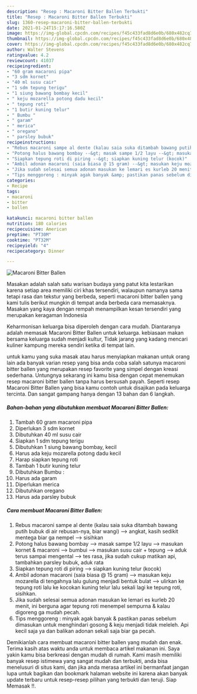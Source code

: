 ```yaml
---
description: "Resep : Macaroni Bitter Ballen Terbukti"
title: "Resep : Macaroni Bitter Ballen Terbukti"
slug: 1360-resep-macaroni-bitter-ballen-terbukti
date: 2021-01-24T15:17:16.580Z
image: https://img-global.cpcdn.com/recipes/f45c433fad8d6e0b/680x482cq70/macaroni-bitter-ballen-foto-resep-utama.jpg
thumbnail: https://img-global.cpcdn.com/recipes/f45c433fad8d6e0b/680x482cq70/macaroni-bitter-ballen-foto-resep-utama.jpg
cover: https://img-global.cpcdn.com/recipes/f45c433fad8d6e0b/680x482cq70/macaroni-bitter-ballen-foto-resep-utama.jpg
author: Walter Stevens
ratingvalue: 4.2
reviewcount: 41037
recipeingredient:
- "60 gram macaroni pipa"
- "3 sdm kornet"
- "40 ml susu cair"
- "1 sdm tepung terigu"
- "1 siung bawang bombay kecil"
- " keju mozarella potong dadu kecil"
- " tepung roti"
- "1 butir kuning telur"
- " Bumbu "
- " garam"
- " merica"
- " oregano"
- " parsley bubuk"
recipeinstructions:
- "Rebus macaroni sampe al dente (kalau saia suka ditambah bawang putih bubuk di air rebusan-nya, biar wangi) --&gt; angkat, kasih sedikit mentega biar ga nempel --&gt; sisihkan"
- "Potong halus bawang bombay --&gt; masak sampe 1/2 layu --&gt; masukan kornet &amp; macaroni --&gt; bumbui --&gt; masukan susu cair + tepung --&gt; aduk terus sampai mengental --&gt; tes rasa, jika sudah cukup matikan api, tambahkan parsley bubuk, aduk rata"
- "Siapkan tepung roti di piring --&gt; siapkan kuning telur (kocok)"
- "Ambil adonan macaroni (saia biasa @ 15 gram) --&gt; masukan keju mozarella di tengahnya lalu gulung menjadi bentuk bulat --&gt; ulirkan ke tepung roti lalu ke kocokan kuning telur lalu sekali lagi ke tepung roti, sisihkan."
- "Jika sudah selesai semua adonan masukan ke lemari es kurleb 20 menit, ini berguna agar tepung roti menempel sempurna &amp; kalau digoreng ga mudah pecah."
- "Tips menggoreng : minyak agak banyak &amp; pastikan panas sebelum dimasukan untuk menghindari gosong &amp; keju menjadi tidak meleleh. Api kecil saja ya dan balikan adonan sekali saja biar ga pecah."
categories:
- Recipe
tags:
- macaroni
- bitter
- ballen

katakunci: macaroni bitter ballen 
nutrition: 180 calories
recipecuisine: American
preptime: "PT30M"
cooktime: "PT32M"
recipeyield: "4"
recipecategory: Dinner

---
```



![Macaroni Bitter Ballen](https://img-global.cpcdn.com/recipes/f45c433fad8d6e0b/680x482cq70/macaroni-bitter-ballen-foto-resep-utama.jpg)

Masakan adalah salah satu warisan budaya yang patut kita lestarikan karena setiap area memiliki ciri khas tersendiri, walaupun namanya sama tetapi rasa dan tekstur yang berbeda, seperti macaroni bitter ballen yang kami tulis berikut mungkin di tempat anda berbeda cara memasaknya. Masakan yang kaya dengan rempah menampilkan kesan tersendiri yang merupakan keragaman Indonesia



Keharmonisan keluarga bisa diperoleh dengan cara mudah. Diantaranya adalah memasak Macaroni Bitter Ballen untuk keluarga. kebiasaan makan bersama keluarga sudah menjadi kultur, Tidak jarang yang kadang mencari kuliner kampung mereka sendiri ketika di tempat lain.

untuk kamu yang suka masak atau harus menyiapkan makanan untuk orang lain ada banyak varian resep yang bisa anda coba salah satunya macaroni bitter ballen yang merupakan resep favorite yang simpel dengan kreasi sederhana. Untungnya sekarang ini kamu bisa dengan cepat menemukan resep macaroni bitter ballen tanpa harus bersusah payah.
Seperti resep Macaroni Bitter Ballen yang bisa kamu contoh untuk disajikan pada keluarga tercinta. Dan sangat gampang hanya dengan 13 bahan dan 6 langkah.


<!--inarticleads1-->

##### Bahan-bahan yang dibutuhkan membuat Macaroni Bitter Ballen:

1. Tambah 60 gram macaroni pipa
1. Diperlukan 3 sdm kornet
1. Dibutuhkan 40 ml susu cair
1. Siapkan 1 sdm tepung terigu
1. Dibutuhkan 1 siung bawang bombay, kecil
1. Harus ada  keju mozarella potong dadu kecil
1. Harap siapkan  tepung roti
1. Tambah 1 butir kuning telur
1. Dibutuhkan  Bumbu :
1. Harus ada  garam
1. Diperlukan  merica
1. Dibutuhkan  oregano
1. Harus ada  parsley bubuk




<!--inarticleads2-->

##### Cara membuat  Macaroni Bitter Ballen:

1. Rebus macaroni sampe al dente (kalau saia suka ditambah bawang putih bubuk di air rebusan-nya, biar wangi) --&gt; angkat, kasih sedikit mentega biar ga nempel --&gt; sisihkan
1. Potong halus bawang bombay --&gt; masak sampe 1/2 layu --&gt; masukan kornet &amp; macaroni --&gt; bumbui --&gt; masukan susu cair + tepung --&gt; aduk terus sampai mengental --&gt; tes rasa, jika sudah cukup matikan api, tambahkan parsley bubuk, aduk rata
1. Siapkan tepung roti di piring --&gt; siapkan kuning telur (kocok)
1. Ambil adonan macaroni (saia biasa @ 15 gram) --&gt; masukan keju mozarella di tengahnya lalu gulung menjadi bentuk bulat --&gt; ulirkan ke tepung roti lalu ke kocokan kuning telur lalu sekali lagi ke tepung roti, sisihkan.
1. Jika sudah selesai semua adonan masukan ke lemari es kurleb 20 menit, ini berguna agar tepung roti menempel sempurna &amp; kalau digoreng ga mudah pecah.
1. Tips menggoreng : minyak agak banyak &amp; pastikan panas sebelum dimasukan untuk menghindari gosong &amp; keju menjadi tidak meleleh. Api kecil saja ya dan balikan adonan sekali saja biar ga pecah.




Demikianlah cara membuat macaroni bitter ballen yang mudah dan enak. Terima kasih atas waktu anda untuk membaca artikel makanan ini. Saya yakin kamu bisa berkreasi dengan mudah di rumah. Kami masih memiliki banyak resep istimewa yang sangat mudah dan terbukti, anda bisa menelusuri di situs kami, dan jika anda merasa artikel ini bermanfaat jangan lupa untuk bagikan dan bookmark halaman website ini karena akan banyak update terbaru untuk resep-resep pilihan yang terbukti dan teruji. Siap Memasak !!. 
